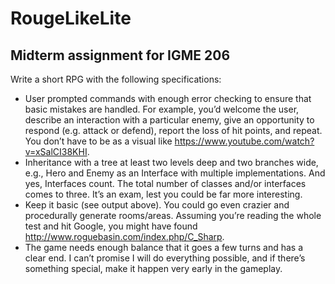 # RougeLikeLite

## Midterm assignment for IGME 206

Write a short RPG with the following specifications:
*	User prompted commands with enough error checking to ensure that basic mistakes are handled.
  For example, you’d welcome the user, describe an interaction with a particular enemy, give an
  opportunity to respond (e.g. attack or defend), report the loss of hit points, and repeat. You
  don’t have to be as a visual like https://www.youtube.com/watch?v=xSalCI38KHI. 
*	Inheritance with a tree at least two levels deep and two branches wide, e.g., Hero and Enemy as
  an Interface with multiple implementations. And yes, Interfaces count. The total number of classes
  and/or interfaces comes to three. It’s an exam, lest you could be far more interesting.
*	Keep it basic (see output above). You could go even crazier and procedurally generate rooms/areas.
  Assuming you’re reading the whole test and hit Google, you might have found http://www.roguebasin.com/index.php/C_Sharp. 
*	The game needs enough balance that it goes a few turns and has a clear end. I can’t promise I
  will do everything possible, and if there’s something special, make it happen very early in the gameplay.
